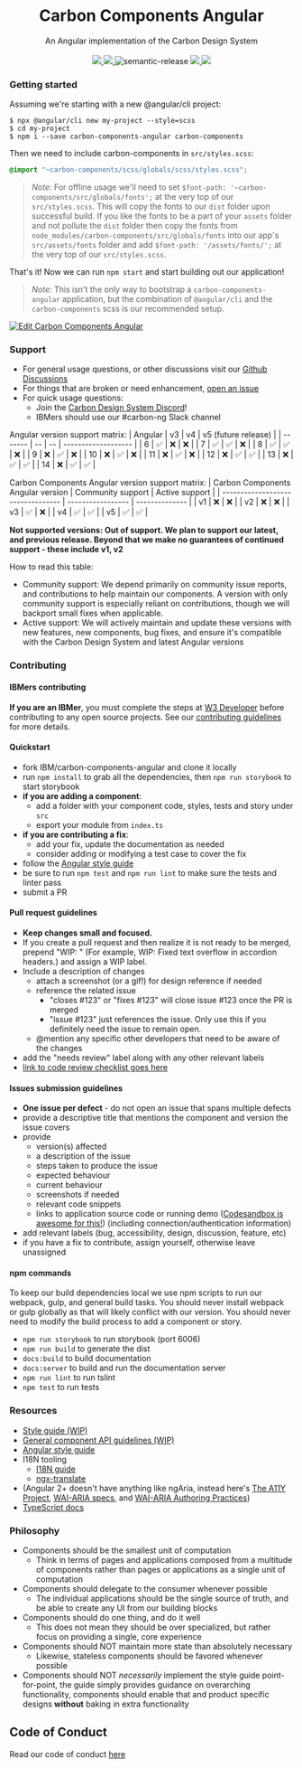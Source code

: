 <p align="center">
	<h1 align="center">Carbon Components Angular</h1>
	<p align="center">
	An Angular implementation of the Carbon Design System
		<br /><br />
		<a href="https://travis-ci.com/IBM/carbon-components-angular">
			<img src="https://travis-ci.com/IBM/carbon-components-angular.svg?branch=master" />
		</a>
		<a href="https://www.npmjs.com/package/carbon-components-angular">
			<img src="https://img.shields.io/npm/v/carbon-components-angular.svg" />
		</a>
		<img alt="semantic-release" src="https://img.shields.io/badge/%20%20%F0%9F%93%A6%F0%9F%9A%80-semantic--release-e10079.svg">
		<a href="https://www.netlify.com" target="_blank">
			<img src="https://www.netlify.com/img/global/badges/netlify-color-accent.svg"/>
		</a>
    <a href="https://bestpractices.coreinfrastructure.org/projects/5887">
      <img src="https://bestpractices.coreinfrastructure.org/projects/5887/badge">
    </a>
	</p>
</p>

### Getting started

Assuming we're starting with a new @angular/cli project:

```shell
$ npx @angular/cli new my-project --style=scss
$ cd my-project
$ npm i --save carbon-components-angular carbon-components
```

Then we need to include carbon-components in `src/styles.scss`:

```scss
@import "~carbon-components/scss/globals/scss/styles.scss";
```

> *Note:* For offline usage we'll need to set `$font-path: '~carbon-components/src/globals/fonts';` at the very top of our `src/styles.scss`. This will copy the fonts to our `dist` folder upon successful build. If you like the fonts to be a part of your `assets` folder and not pollute the `dist` folder then copy the fonts from `node_modules/carbon-components/src/globals/fonts` into our app's `src/assets/fonts` folder and add `$font-path: '/assets/fonts/';` at the very top of our `src/styles.scss`.

That's it! Now we can run `npm start` and start building out our application!

> *Note:* This isn't the only way to bootstrap a `carbon-components-angular` application, but the combination of `@angular/cli` and the `carbon-components` scss is our recommended setup.

[![Edit Carbon Components Angular](https://codesandbox.io/static/img/play-codesandbox.svg)](https://codesandbox.io/s/0129r494ql)

### Support

- For general usage questions, or other discussions visit our [Github Discussions](https://github.com/IBM/carbon-components-angular/discussions)
- For things that are broken or need enhancement, [open an issue](https://github.com/IBM/carbon-components-angular/issues/new)
- For quick usage questions:
  - Join the [Carbon Design System Discord](https://discord.gg/Wys7J95Mhw)!
  - IBMers should use our #carbon-ng Slack channel

Angular version support matrix:
| Angular | v3 | v4 | v5 (future release) |
| ------- | -- | -- | ------------------- |
| 6       | ✅ | ❌ | ❌                   |
| 7       | ✅ | ✅ | ❌                   |
| 8       | ✅ | ✅ | ❌                   |
| 9       | ❌ | ✅ | ❌                   |
| 10      | ❌ | ✅ | ❌                   |
| 11      | ❌ | ✅ | ❌                   |
| 12      | ❌ | ✅ | ✅                   |
| 13      | ❌ | ✅ | ✅                   |
| 14      | ❌ | ✅ | ✅                   |

Carbon Components Angular version support matrix:
| Carbon Components Angular version | Community support | Active support |
| --------------------------------- | ----------------- | -------------- |
| v1                                | ❌                 | ❌             |
| v2                                | ❌                 | ❌             |
| v3                                | ✅                 | ❌             |
| v4                                | ✅                 | ✅             |
| v5                                | ✅                 | ✅             |

**Not supported versions: Out of support. We plan to support our latest, and previous release. Beyond that we make no guarantees of continued support - these include v1, v2**

How to read this table:

- Community support: We depend primarily on community issue reports, and contributions to help maintain our components. A version with only community support is especially reliant on contributions, though we will backport small fixes when applicable.
- Active support: We will actively maintain and update these versions with new features, new components, bug fixes, and ensure it's compatible with the Carbon Design System and latest Angular versions

### Contributing

#### IBMers contributing
**If you are an IBMer**, you must complete the steps at [W3 Developer](https://w3.ibm.com/developer/docs/open-source/contributing/) before contributing to any open source projects. See our [contributing guidelines](https://github.com/IBM/carbon-components-angular/blob/master/.github/CONTRIBUTING.md) for more details.

#### Quickstart
- fork IBM/carbon-components-angular and clone it locally
- run `npm install` to grab all the dependencies, then `npm run storybook` to start storybook
- **if you are adding a component**:
  - add a folder with your component code, styles, tests and story under `src`
  - export your module from `index.ts`
- **if you are contributing a fix**:
  - add your fix, update the documentation as needed
  - consider adding or modifying a test case to cover the fix
- follow the [Angular style guide](https://angular.io/styleguide)
- be sure to run `npm test` and `npm run lint` to make sure the tests and linter pass
- submit a PR

#### Pull request guidelines
- **Keep changes small and focused.**
- If you create a pull request and then realize it is not ready to be merged, prepend "WIP: " (For example,  WIP: Fixed text overflow in accordion headers.) and assign a WIP label.
- Include a description of changes
  - attach a screenshot (or a gif!) for design reference if needed
  - reference the related issue
  	- "closes #123" or "fixes #123" will close issue #123 once the PR is merged
  	- "issue #123" just references the issue. Only use this if you definitely need the issue to remain open.
  - @mention any specific other developers that need to be aware of the changes
- add the "needs review" label along with any other relevant labels
- [link to code review checklist goes here](#)

#### Issues submission guidelines
- **One issue per defect** - do not open an issue that spans multiple defects
- provide a descriptive title that mentions the component and version the issue covers
- provide
  - version(s) affected
  - a description of the issue
  - steps taken to produce the issue
  - expected behaviour
  - current behaviour
  - screenshots if needed
  - relevant code snippets
  - links to application source code or running demo ([Codesandbox is awesome for this!](https://codesandbox.io/s/angular)) (including connection/authentication information)
- add relevant labels (bug, accessibility, design, discussion, feature, etc)
- if you have a fix to contribute, assign yourself, otherwise leave unassigned

#### npm commands
To keep our build dependencies local we use npm scripts to run our webpack, gulp, and general build tasks. You should never install webpack or gulp globally as that will likely conflict with our version. You should never need to modify the build process to add a component or story.
- `npm run storybook` to run storybook (port 6006)
- `npm run build` to generate the dist
- `docs:build` to build documentation
- `docs:server` to build and run the documentation server
- `npm run lint` to run tslint
- `npm test` to run tests

### Resources
 - [Style guide (WIP)](https://github.com/IBM/carbon-components-angular/wiki/Style-guide)
 - [General component API guidelines (WIP)](https://github.com/IBM/carbon-components-angular/wiki/Component-API-guidelines)
 - [Angular style guide](https://angular.io/styleguide)
 - I18N tooling
	- [I18N guide](https://angular.io/guide/i18n)
	- [ngx-translate](https://github.com/ngx-translate/core)
 - (Angular 2+ doesn't have anything like ngAria, instead here's [The A11Y Project](http://a11yproject.com/), [WAI-ARIA specs](https://www.w3.org/TR/wai-aria/), and [WAI-ARIA Authoring Practices](https://www.w3.org/TR/2016/WD-wai-aria-practices-1.1-20160317/))
 - [TypeScript docs](https://www.typescriptlang.org/docs/tutorial.html)


### Philosophy
- Components should be the smallest unit of computation
  - Think in terms of pages and applications composed from a multitude of components rather than pages or applications as a single unit of computation
- Components should delegate to the consumer whenever possible
  - The individual applications should be the single source of truth, and be able to create any UI from our building blocks
- Components should do one thing, and do it well
  - This does not mean they should be over specialized, but rather focus on providing a single, core experience
- Components should NOT maintain more state than absolutely necessary
  - Likewise, stateless components should be favored whenever possible
- Components should NOT *necessarily* implement the style guide point-for-point, the guide simply provides guidance on overarching functionality, components should enable that and product specific designs **without** baking in extra functionality

## Code of Conduct
Read our code of conduct [here](./.github/CODE_OF_CONDUCT.md)
